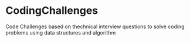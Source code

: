 # CodingChallenges
Code Challenges based on thechnical interview questions to solve coding problems using data structures and algorithm
